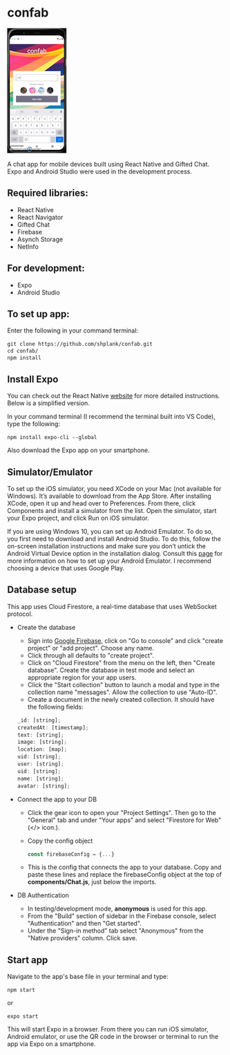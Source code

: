 # confab

![confab screenshot](https://github.com/shplank/confab/blob/master/confabfinal.gif?raw=true)

A chat app for mobile devices built using React Native and Gifted Chat. Expo and Android Studio were used in the development process.

## Required libraries:

- React Native
- React Navigator
- Gifted Chat
- Firebase
- Asynch Storage
- NetInfo

## For development:

- Expo
- Android Studio

## To set up app:

Enter the following in your command terminal:

```console
git clone https://github.com/shplank/confab.git
cd confab/
npm install
```

## Install Expo

You can check out the React Native [website](https://reactnative.dev/docs/environment-setup) for more detailed instructions. Below is a simplified version.

In your command terminal (I recommend the terminal built into VS Code), type the following:

```console
npm install expo-cli --global
```

Also download the Expo app on your smartphone.

## Simulator/Emulator

To set up the iOS simulator, you need XCode on your Mac (not available for Windows). It’s available to download from the App Store. After installing XCode, open it up and head over to Preferences. From there, click Components and install a simulator from the list. Open the simulator, start your Expo project, and click Run on iOS simulator.

If you are using Windows 10, you can set up Android Emulator. To do so, you first need to download and install Android Studio. To do this, follow the on-screen installation instructions and make sure you don’t untick the Android Virtual Device option in the installation dialog. Consult this [page](https://docs.expo.dev/workflow/android-studio-emulator/) for more information on how to set up your Android Emulator. I recommend choosing a device that uses Google Play.

## Database setup

This app uses Cloud Firestore, a real-time database that uses WebSocket protocol.

- Create the database

  - Sign into [Google Firebase](https://firebase.google.com/), click on "Go to console" and click "create project" or "add project". Choose any name.
  - Click through all defaults to "create project".
  - Click on "Cloud Firestore" from the menu on the left, then "Create database". Create the database in test mode and select an appropriate region for your app users.
  - Click the "Start collection" button to launch a modal and type in the collection name "messages". Allow the collection to use "Auto-ID".
  - Create a document in the newly created collection. It should have the following fields:

  ```javascript
  _id: [string];
  createdAt: [timestamp];
  text: [string];
  image: [string];
  location: [map];
  uid: [string];
  user: [string];
  uid: [string];
  name: [string];
  avatar: [string];
  ```

- Connect the app to your DB

  - Click the gear icon to open your "Project Settings". Then go to the "General" tab and under "Your apps" and select "Firestore for Web" (</> icon.).
  - Copy the config object

    ```javascript
    const firebaseConfig = {...}
    ```

  - This is the config that connects the app to your database. Copy and paste these lines and replace the firebaseConfig object at the top of **components/Chat.js**, just below the imports.

- DB Authentication
  - In testing/development mode, **anonymous** is used for this app.
  - From the "Build" section of sidebar in the Firebase console, select "Authentication" and then "Get started".
  - Under the "Sign-in method" tab select "Anonymous" from the "Native providers" column. Click save.

## Start app

Navigate to the app's base file in your terminal and type:

```console
npm start
```

or

```console
expo start
```

This will start Expo in a browser. From there you can run iOS simulator, Android emulator, or use the QR code in the browser or terminal to run the app via Expo on a smartphone.
